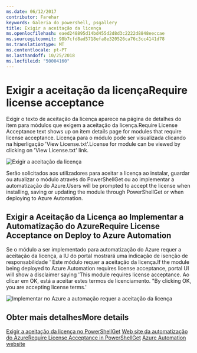 ```yaml
---
ms.date: 06/12/2017
contributor: Farehar
keywords: Galeria do powershell, psgallery
title: Exigir a aceitação da licença
ms.openlocfilehash: eaed248895d14bd455d2d8d3c2222d8848eeccae
ms.sourcegitcommit: 98b7cfd8ad5718efa8e320526ca76c3cc4141d78
ms.translationtype: MT
ms.contentlocale: pt-PT
ms.lasthandoff: 10/25/2018
ms.locfileid: "50004160"
---
```

# <a name="require-license-acceptance"></a><span data-ttu-id="e5184-103">Exigir a aceitação da licença</span><span class="sxs-lookup"><span data-stu-id="e5184-103">Require license acceptance</span></span>

<span data-ttu-id="e5184-104">Exigir o texto de aceitação da licença aparece na página de detalhes do item para módulos que exigem a aceitação da licença.</span><span class="sxs-lookup"><span data-stu-id="e5184-104">Require License Acceptance text shows up on item details page for modules that require license acceptance.</span></span> <span data-ttu-id="e5184-105">Licença para o módulo pode ser visualizada clicando na hiperligação 'View License.txt'.</span><span class="sxs-lookup"><span data-stu-id="e5184-105">License for module can be viewed by clicking on 'View License.txt' link.</span></span>

![Exigir a aceitação da licença](../../Images/RequireLicenseAcceptance.png)

<span data-ttu-id="e5184-107">Serão solicitados aos utilizadores para aceitar a licença ao instalar, guardar ou atualizar o módulo através do PowerShellGet ou ao implementar a automatização do Azure.</span><span class="sxs-lookup"><span data-stu-id="e5184-107">Users will be prompted to accept the license when installing, saving or updating the module through PowerShellGet or when deploying to Azure Automation.</span></span>

## <a name="require-license-acceptance-on-deploy-to-azure-automation"></a><span data-ttu-id="e5184-108">Exigir a Aceitação da Licença ao Implementar a Automatização do Azure</span><span class="sxs-lookup"><span data-stu-id="e5184-108">Require License Acceptance on Deploy to Azure Automation</span></span>

<span data-ttu-id="e5184-109">Se o módulo a ser implementado para automatização do Azure requer a aceitação da licença, a IU do portal mostrará uma indicação de isenção de responsabilidade ' Este módulo requer a aceitação da licença.</span><span class="sxs-lookup"><span data-stu-id="e5184-109">If the module being deployed to Azure Automation requires license acceptance, portal UI will show a disclaimer saying 'This module requires license acceptance.</span></span> <span data-ttu-id="e5184-110">Ao clicar em OK, está a aceitar estes termos de licenciamento. "</span><span class="sxs-lookup"><span data-stu-id="e5184-110">By clicking OK, you are accepting license terms.'</span></span>

![Implementar no Azure a automação requer a aceitação da licença](../../Images/DeployToAzureAutomationRequireLicenseAcceptanceDisclaimer.png)

## <a name="more-details"></a><span data-ttu-id="e5184-112">Obter mais detalhes</span><span class="sxs-lookup"><span data-stu-id="e5184-112">More details</span></span>

<span data-ttu-id="e5184-113">[Exigir a aceitação da licença no PowerShellGet](../../concepts/module-license-acceptance.md)
[Web site da automatização do Azure](/azure/automation)</span><span class="sxs-lookup"><span data-stu-id="e5184-113">[Require License Acceptance in PowerShellGet](../../concepts/module-license-acceptance.md)
[Azure Automation website](/azure/automation)</span></span>
